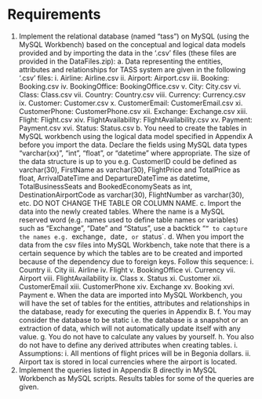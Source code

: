 # Requirements
1. Implement the relational database (named “tass”) on MySQL (using the MySQL Workbench) based on the conceptual and logical data models provided and by importing the data in the ‘.csv’ files (these files are provided in the DataFiles.zip):
  a. Data representing the entities, attributes and relationships for TASS system are given in the following ‘.csv’ files:
    i. Airline: Airline.csv
    ii. Airport: Airport.csv
    iii. Booking: Booking.csv
    iv. BookingOffice: BookingOffice.csv
    v. City: City.csv
    vi. Class: Class.csv
    vii. Country: Country.csv
    viii. Currency: Currency.csv
    ix. Customer: Customer.csv
    x. CustomerEmail: CustomerEmail.csv
    xi. CustomerPhone: CustomerPhone.csv
    xii. Exchange: Exchange.csv
    xiii. Flight: Flight.csv
    xiv. FlightAvailability: FlightAvailability.csv
    xv. Payment: Payment.csv
    xvi. Status: Status.csv
  b. You need to create the tables in MySQL workbench using the logical data model specified in Appendix A before you import the data. Declare the fields using MySQL data types “varchar(xx)”, “int”, “float”, or “datetime” where appropriate. The size of the data structure is up to you e.g. CustomerID could be defined as varchar(30), FirstName as varchar(30), FlightPrice and TotalPrice as float, ArrivalDateTime and DepartureDateTime as datetime, TotalBusinessSeats and BookedEconomySeats as int, DestinationAirportCode as varchar(30), FlightNumber as varchar(30), etc. DO NOT CHANGE THE TABLE OR COLUMN NAME.
  c. Import the data into the newly created tables. Where the name is a MySQL reserved word (e.g. names used to define table names or variables) such as “Exchange”, “Date” and “Status”, use a backtick “`” to capture the names e.g. `exchange`, `date`, or `status`.
  d. When you import the data from the csv files into MySQL Workbench, take note that there is a certain sequence by which the tables are to be created and imported because of the dependency due to foreign keys. Follow this sequence:
    i. Country
    ii. City
    iii. Airline
    iv. Flight
    v. BookingOffice
    vi. Currency
    vii. Airport
    viii. FlightAvailability
    ix. Class
    x. Status
    xi. Customer
    xii. CustomerEmail
    xiii. CustomerPhone
    xiv. Exchange
    xv. Booking
    xvi. Payment
  e. When the data are imported into MySQL Workbench, you will have the set of tables for the entities, attributes and relationships in the database, ready for executing the queries in Appendix B.
  f. You may consider the database to be static i.e. the database is a snapshot or an extraction of data, which will not automatically update itself with any value.
  g. You do not have to calculate any values by yourself.
  h. You also do not have to define any derived attributes when creating tables.
    i. Assumptions:
    i. All mentions of flight prices will be in Begonia dollars.
    ii. Airport tax is stored in local currencies where the airport is located.
2. Implement the queries listed in Appendix B directly in MySQL Workbench as MySQL scripts. Results tables for some of the queries are given.
